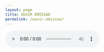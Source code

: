 ```yaml
---
layout: page
title: OUVIR EMISSAO
permalink: /ouvir-emissao/
---
```

<audio controls="">

autoplay="autoplay"><source
src="http://178.32.239.25:8047/index.html.mp3" type="audio/mp3">
     Your browser does not support the audio tag.
   </audio>


<iframe src="https://tunein.com/embed/player/s268493/" style="width:100%; height:100px;" scrolling="no" frameborder="no"></iframe>
